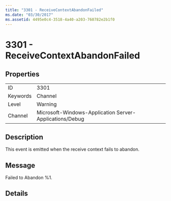```yaml
---
title: "3301 - ReceiveContextAbandonFailed"
ms.date: "03/30/2017"
ms.assetid: 4495e0c4-3518-4a40-a203-760782e2b1f0
---
```

# 3301 - ReceiveContextAbandonFailed
## Properties  
  
|||  
|-|-|  
|ID|3301|  
|Keywords|Channel|  
|Level|Warning|  
|Channel|Microsoft-Windows-Application Server-Applications/Debug|  
  
## Description  
 This event is emitted when the receive context fails to abandon.  
  
## Message  
 Failed to Abandon %1.  
  
## Details
